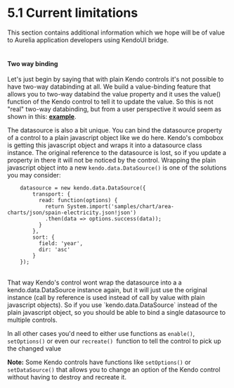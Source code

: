 # 5.1 Current limitations
This section contains additional information which we hope will be of value to Aurelia application developers using KendoUI bridge.
<br><br>

#### Two way binding

Let's just begin by saying that with plain Kendo controls it's not possible to have two-way databinding at all. We build a value-binding feature that allows you to two-way databind the value property and it uses the value() function of the Kendo control to tell it to update the value. So this is not "real" two-way databinding, but from a user perspective it would seem as shown in this: **[example](http://aurelia-ui-toolkits.github.io/demo-kendo/#/samples/autocomplete/value-binding)**.
<br>

The datasource is also a bit unique. You can bind the datasource property of a control to a plain javascript object like we do here. Kendo's combobox is getting this javascript object and wraps it into a datasource class instance. The original reference to the datasource is lost, so if you update a property in there it will not be noticed by the control. Wrapping the plain javascript object into a new `kendo.data.DataSource()` is one of the solutions you may consider:
<br>
```
	datasource = new kendo.data.DataSource({
		transport: {
		  read: function(options) {
		    return System.import('samples/chart/area-charts/json/spain-electricity.json!json')
		    .then(data => options.success(data));
		  }
		},
		sort: {
		  field: 'year',
		  dir: 'asc'
		}
	});
```
<br>
That way Kendo's control wont wrap the datasource into a a kendo.data.DataSource instance again, but it will just use the original instance (call by reference is used instead of call by value with plain javascript objects). So if you use `kendo.data.DataSource` instead of the plain javascript object, so you should be able to bind a single datasource to multiple controls.
<br>

In all other cases you'd need to either use functions as `enable()`, `setOptions()` or even our `recreate() `function to tell the control to pick up the changed value
<br>

**Note:** Some Kendo controls have functions like `setOptions()` or `setDataSource()` that allows you to change an option of the Kendo control without having to destroy and recreate it.


